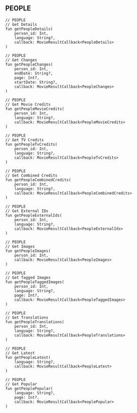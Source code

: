 ## PEOPLE

    // PEOPLE
    // Get Details
    fun getPeopleDetails(
        person_id: Int,
        language: String?,
        callback: MovieResultCallback<PeopleDetails>
    )

    // PEOPLE
    // Get Changes
    fun getPeopleChanges(
        person_id: Int,
        endDate: String?,
        page: Int?,
        startDate: String?,
        callback: MovieResultCallback<PeopleChanges>
    )

    // PEOPLE
    // Get Movie Credits
    fun getPeopleMovieCredits(
        person_id: Int,
        language: String?,
        callback: MovieResultCallback<PeopleMovieCredits>
    )

    // PEOPLE
    // Get TV Credits
    fun getPeopleTvCredits(
        person_id: Int,
        language: String?,
        callback: MovieResultCallback<PeopleTvCredits>
    )

    // PEOPLE
    // Get Combined Credits
    fun getPeopleCombinedCredits(
        person_id: Int,
        language: String?,
        callback: MovieResultCallback<PeopleCombinedCredits>
    )

    // PEOPLE
    // Get External IDs
    fun getPeopleExternalIds(
        person_id: Int,
        language: String?,
        callback: MovieResultCallback<PeopleExternalIds>
    )

    // PEOPLE
    // Get Images
    fun getPeopleImages(
        person_id: Int,
        callback: MovieResultCallback<PeopleImages>
    )

    // PEOPLE
    // Get Tagged Images
    fun getPeopleTaggedImages(
        person_id: Int,
        language: String?,
        page: Int?,
        callback: MovieResultCallback<PeopleTaggedImages>
    )

    // PEOPLE
    // Get Translations
    fun getPeopleTranslations(
        person_id: Int,
        language: String?,
        callback: MovieResultCallback<PeopleTranslations>
    )

    // PEOPLE
    // Get Latest
    fun getPeopleLatest(
        language: String?,
        callback: MovieResultCallback<PeopleLatest>
    )

    // PEOPLE
    // Get Popular
    fun getPeoplePopular(
        language: String?,
        page: Int?,
        callback: MovieResultCallback<PeoplePopular>
    )